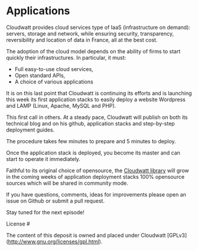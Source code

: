 # Applications

Cloudwatt provides cloud services type of IaaS (infrastructure on demand): servers, storage and network, while ensuring security, transparency, reversibility and location of data in France, all at the best cost.

The adoption of the cloud model depends on the ability of firms to start quickly their infrastructures. In particular, it must:

* Full easy-to-use cloud services,
* Open standard APIs,
* A choice of various applications

It is on this last point that Cloudwatt is continuing its efforts and is launching this week its first application stacks to easily deploy a website Wordpress and LAMP (Linux, Apache, MySQL and PHP).

This first call in others. At a steady pace, Cloudwatt will publish on both its technical blog and on his github, application stacks and step-by-step deployment guides.

The procedure takes few minutes to prepare and 5 minutes to deploy.

Once the application stack is deployed, you become its master and can start to operate it immediately.

Faithful to its original choice of opensource, the [Cloudwatt library](https://www.cloudwatt.com/fr/applications/index.html) will grow in the coming weeks of application deployment stacks 100% opensource sources which will be shared in community mode.

If you have questions, comments, ideas for improvements please open an issue on Github or submit a pull request.

Stay tuned for the next episode!

License #

The content of this deposit is owned and placed under Cloudwatt [GPLv3] (http://www.gnu.org/licenses/gpl.html).
